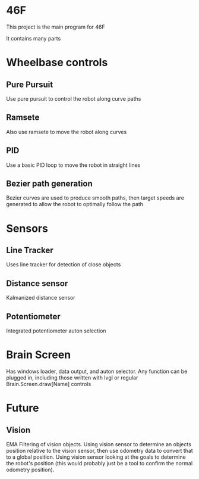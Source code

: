 # 46F
This project is the main program for 46F

It contains many parts

<h1>Wheelbase controls</h1>
<h2>Pure Pursuit</h2>
Use pure pursuit to control the robot along curve paths
<h2>Ramsete</h2>
Also use ramsete to move the robot along curves
<h2>PID</h2>
Use a basic PID loop to move the robot in straight lines
<h2>Bezier path generation</h2>
Bezier curves are used to produce smooth paths, then target speeds are generated to allow the robot to optimally follow the path
<h1>Sensors</h1>
<h2>Line Tracker</h2>
Uses line tracker for detection of close objects
<h2>Distance sensor</h2>
Kalmanized distance sensor
<h2>Potentiometer</h2>
Integrated potentiometer auton selection
<h1>Brain Screen</h1>
Has windows loader, data output, and auton selector. Any function can be plugged in, including those written with lvgl or regular Brain.Screen.draw[Name] controls
<h1>Future</h1>
<h2>Vision</h2>
EMA Filtering of vision objects. 
Using vision sensor to determine an objects position relative to the vision sensor, then use odometry data to convert that to a global position. 
Using vision sensor looking at the goals to determine the robot's position (this would probably just be a tool to confirm the normal odometry position). 
